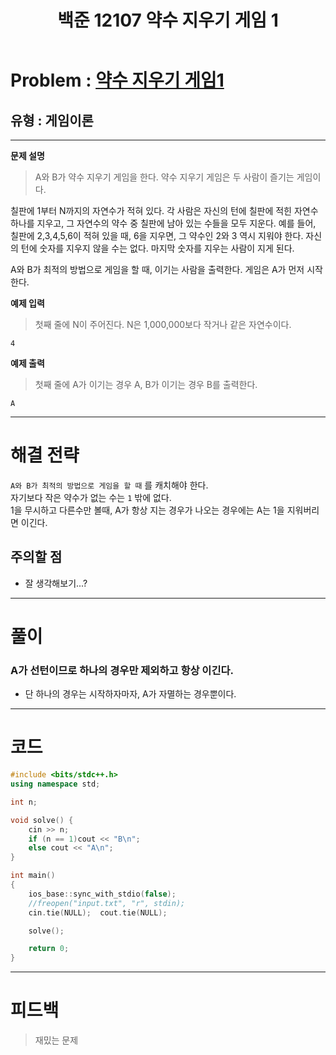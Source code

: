﻿---
title: 백준 12107 약수 지우기 게임 1
#date: 2020-00-00-00:00
categories:
- PS

tags:
- baekjoon
- PS
- Problem Solve
- Game theory
---

<!-- 문제 번호 -->

# Problem : [약수 지우기 게임1](https://www.acmicpc.net/problem/12107)
## 유형 : 게임이론

---


**문제 설명**

> A와 B가 약수 지우기 게임을 한다. 약수 지우기 게임은 두 사람이 즐기는 게임이다.
>
칠판에 1부터 N까지의 자연수가 적혀 있다. 각 사람은 자신의 턴에 칠판에 적힌 자연수 하나를 지우고, 그 자연수의 약수 중 칠판에 남아 있는 수들을 모두 지운다. 예를 들어, 칠판에 2,3,4,5,6이 적혀 있을 때, 6을 지우면, 그 약수인 2와 3 역시 지워야 한다. 자신의 턴에 숫자를 지우지 않을 수는 없다. 마지막 숫자를 지우는 사람이 지게 된다.
>
A와 B가 최적의 방법으로 게임을 할 때, 이기는 사람을 출력한다. 게임은 A가 먼저 시작한다.


**예제 입력**

> 첫째 줄에 N이 주어진다. N은 1,000,000보다 작거나 같은 자연수이다.

```
4
```

**예제 출력**

> 첫째 줄에 A가 이기는 경우 A, B가 이기는 경우 B를 출력한다.


```
A
```

---


# 해결 전략

> 
`A와 B가 최적의 방법으로 게임을 할 때` 를 캐치해야 한다.  
자기보다 작은 약수가 없는 수는 `1` 밖에 없다.  
1을 무시하고 다른수만 볼때, A가 항상 지는 경우가 나오는 경우에는
A는 1을 지워버리면 이긴다.




## 주의할 점

* 잘 생각해보기...?


---



# 풀이

### A가 선턴이므로 하나의 경우만 제외하고 항상 이긴다.
* 단 하나의 경우는 시작하자마자, A가 자멸하는 경우뿐이다.

---

# 코드

```c++
#include <bits/stdc++.h>
using namespace std;

int n;

void solve() {
    cin >> n;
    if (n == 1)cout << "B\n";
    else cout << "A\n";
}

int main()
{
    ios_base::sync_with_stdio(false);
    //freopen("input.txt", "r", stdin);
    cin.tie(NULL);  cout.tie(NULL);

    solve();

    return 0;
}
```


---


# 피드백


> 재밌는 문제
